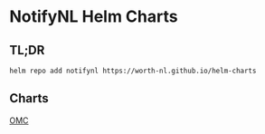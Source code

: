 # NotifyNL Helm Charts

## TL;DR

```
helm repo add notifynl https://worth-nl.github.io/helm-charts
```

## Charts

[OMC](notifynl-omc/)
